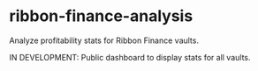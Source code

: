 # ribbon-finance-analysis

Analyze profitability stats for Ribbon Finance vaults.

IN DEVELOPMENT: Public dashboard to display stats for all vaults.
